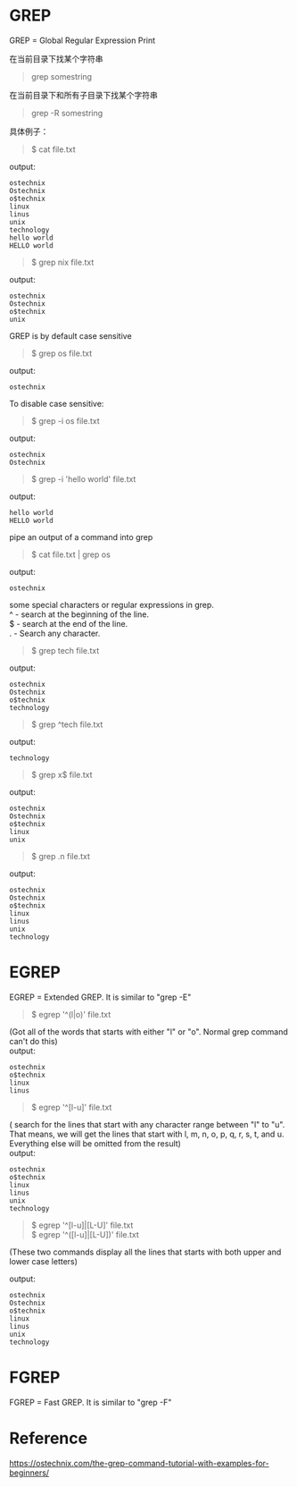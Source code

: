 # GREP
GREP = Global Regular Expression Print  

在当前目录下找某个字符串  
> grep somestring

在当前目录下和所有子目录下找某个字符串  
> grep -R somestring

具体例子：  
> $ cat file.txt

output:  
```
ostechnix
Ostechnix
o$technix
linux
linus
unix
technology
hello world
HELLO world
```

> $ grep nix file.txt


output:  
```
ostechnix
Ostechnix
o$technix
unix
```

GREP is by default case sensitive  
> $ grep os file.txt 

output:  
```
ostechnix
```

To disable case sensitive:  
> $ grep -i os file.txt 


output:  
```
ostechnix
Ostechnix
```

> $ grep -i 'hello world' file.txt 

output:  
```
hello world
HELLO world
```

pipe an output of a command into grep  
> $ cat file.txt | grep os

output:  
```
ostechnix
```

some special characters or regular expressions in grep.  
^ - search at the beginning of the line.  
$ - search at the end of the line.  
. - Search any character.  

> $ grep tech file.txt

output:  
```
ostechnix
Ostechnix
o$technix
technology
```

> $ grep ^tech file.txt

output:  
```
technology
```

> $ grep x$ file.txt

output:  
```
ostechnix
Ostechnix
o$technix
linux
unix
```

> $ grep .n file.txt

output:  
```
ostechnix
Ostechnix
o$technix
linux
linus
unix
technology
```


# EGREP
EGREP = Extended GREP. It is similar to "grep -E"   

> $ egrep '^(l|o)' file.txt  

(Got all of the words that starts with either "l" or "o". Normal grep command can't do this)  
output:  
```
ostechnix
o$technix
linux
linus
```

> $ egrep '^[l-u]' file.txt

( search for the lines that start with any character range between "l" to "u". That means, we will get the lines that start with l, m, n, o, p, q, r, s, t, and u. Everything else will be omitted from the result)  
output:
```
ostechnix
o$technix
linux
linus
unix
technology
```

> $ egrep '^[l-u]|[L-U]' file.txt  
> $ egrep '^([l-u]|[L-U])' file.txt  

(These two commands display all the lines that starts with both upper and lower case letters)  

output:
```
ostechnix
Ostechnix
o$technix
linux
linus
unix
technology
```


# FGREP
FGREP = Fast GREP. It is similar to "grep -F"   





# Reference
https://ostechnix.com/the-grep-command-tutorial-with-examples-for-beginners/  




